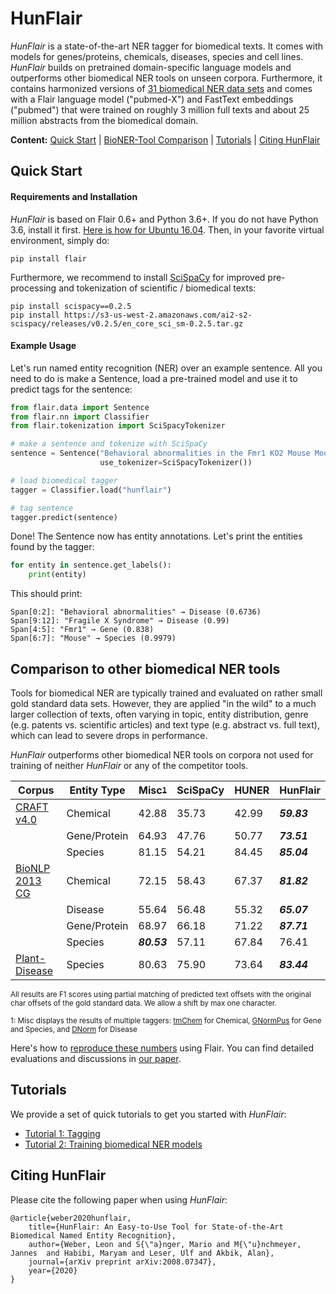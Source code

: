 # HunFlair

*HunFlair* is a state-of-the-art NER tagger for biomedical texts. It comes with
models for genes/proteins, chemicals, diseases, species and cell lines. *HunFlair*
builds on pretrained domain-specific language models and outperforms other biomedical
NER tools on unseen corpora. Furthermore, it contains harmonized versions of [31 biomedical
NER data sets](HUNFLAIR_CORPORA.md) and comes with a Flair language model ("pubmed-X") and
FastText embeddings ("pubmed") that were trained on roughly 3 million full texts and about
25 million abstracts from the biomedical domain.

<b>Content:</b>
[Quick Start](#quick-start) |
[BioNER-Tool Comparison](#comparison-to-other-biomedical-ner-tools) |
[Tutorials](#tutorials) |
[Citing HunFlair](#citing-hunflair)

## Quick Start

#### Requirements and Installation
*HunFlair* is based on Flair 0.6+ and Python 3.6+.
If you do not have Python 3.6, install it first. [Here is how for Ubuntu 16.04](https://vsupalov.com/developing-with-python3-6-on-ubuntu-16-04/).
Then, in your favorite virtual environment, simply do:
```
pip install flair
```
Furthermore, we recommend to install [SciSpaCy](https://allenai.github.io/scispacy/) for improved pre-processing
and tokenization of scientific / biomedical texts:
 ```
pip install scispacy==0.2.5
pip install https://s3-us-west-2.amazonaws.com/ai2-s2-scispacy/releases/v0.2.5/en_core_sci_sm-0.2.5.tar.gz
```

#### Example Usage
Let's run named entity recognition (NER) over an example sentence. All you need to do is
make a Sentence, load a pre-trained model and use it to predict tags for the sentence:
```python
from flair.data import Sentence
from flair.nn import Classifier
from flair.tokenization import SciSpacyTokenizer

# make a sentence and tokenize with SciSpaCy
sentence = Sentence("Behavioral abnormalities in the Fmr1 KO2 Mouse Model of Fragile X Syndrome",
                    use_tokenizer=SciSpacyTokenizer())

# load biomedical tagger
tagger = Classifier.load("hunflair")

# tag sentence
tagger.predict(sentence)
```
Done! The Sentence now has entity annotations. Let's print the entities found by the tagger:
```python
for entity in sentence.get_labels():
    print(entity)
```
This should print:
~~~
Span[0:2]: "Behavioral abnormalities" → Disease (0.6736)
Span[9:12]: "Fragile X Syndrome" → Disease (0.99)
Span[4:5]: "Fmr1" → Gene (0.838)
Span[6:7]: "Mouse" → Species (0.9979)
~~~

## Comparison to other biomedical NER tools
Tools for biomedical NER are typically trained and evaluated on rather small gold standard data sets.
However, they are applied "in the wild" to a much larger collection of texts, often varying in
topic, entity distribution, genre (e.g. patents vs. scientific articles) and text type (e.g. abstract
vs. full text), which can lead to severe drops in performance.

*HunFlair* outperforms other biomedical NER tools on corpora not used for training of neither *HunFlair*
or any of the competitor tools.

| Corpus         | Entity Type  | Misc<sup><sub>[1](#f1)</sub></sup>   | SciSpaCy | HUNER | HunFlair |
| ---            | ---          | ---    | ---   | ---  | ---         |
| [CRAFT v4.0](https://github.com/UCDenver-ccp/CRAFT)     | Chemical     | 42.88 | 35.73 | 42.99 | *__59.83__* |
|                | Gene/Protein | 64.93 | 47.76 | 50.77 | *__73.51__* |
|                | Species      | 81.15 | 54.21 | 84.45 | *__85.04__* |
| [BioNLP 2013 CG](https://www.aclweb.org/anthology/W13-2008/) | Chemical     | 72.15 | 58.43 | 67.37 | *__81.82__* |
|                | Disease      | 55.64 | 56.48 | 55.32 | *__65.07__* |
|                | Gene/Protein | 68.97 | 66.18 | 71.22 | *__87.71__* |
|                | Species      | *__80.53__* | 57.11 | 67.84 | 76.41 |
| [Plant-Disease](http://gcancer.org/pdr/)  | Species      | 80.63 | 75.90 | 73.64 | *__83.44__*  |

<sub>All results are F1 scores using partial matching of predicted text offsets with the original char offsets
of the gold standard data. We allow a shift by max one character.</sub>

<sub><a name="f1">1</a>:  Misc displays the results of multiple taggers:
[tmChem](https://www.ncbi.nlm.nih.gov/research/bionlp/Tools/tmchem/) for Chemical,
[GNormPus](https://www.ncbi.nlm.nih.gov/research/bionlp/Tools/gnormplus/) for Gene and Species, and
[DNorm](https://www.ncbi.nlm.nih.gov/CBBresearch/Lu/Demo/tmTools/DNorm.html) for Disease
</sub>

Here's how to [reproduce these numbers](HUNFLAIR_EXPERIMENTS.md) using Flair.
You can find detailed evaluations and discussions in [our paper](https://arxiv.org/abs/2008.07347).

## Tutorials
We provide a set of quick tutorials to get you started with *HunFlair*:
* [Tutorial 1: Tagging](HUNFLAIR_TUTORIAL_1_TAGGING.md)
* [Tutorial 2: Training biomedical NER models](HUNFLAIR_TUTORIAL_2_TRAINING.md)

## Citing HunFlair
Please cite the following paper when using *HunFlair*:
~~~
@article{weber2020hunflair,
    title={HunFlair: An Easy-to-Use Tool for State-of-the-Art Biomedical Named Entity Recognition},
    author={Weber, Leon and S{\"a}nger, Mario and M{\"u}nchmeyer, Jannes  and Habibi, Maryam and Leser, Ulf and Akbik, Alan},
    journal={arXiv preprint arXiv:2008.07347},
    year={2020}
}
~~~

